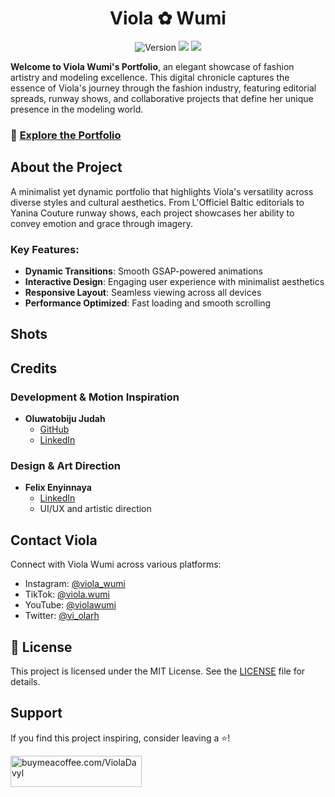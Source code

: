 <h1 align="center">
   Viola ✿ Wumi
</h1>

<p align="center">
  <img alt="Version" src="https://img.shields.io/badge/version-1.0.0-blue.svg?cacheSeconds=2592000" />
  <a href="#" target="_blank">
    <img src=https://img.shields.io/github/license/sourcerer-io/sourcerer-app.svg?colorB=ff4040></a>
  </a>
   <a href="https://github.com/Vinyl-Davyl/viola-wumi"><img src=https://img.shields.io/badge/status-active-brightgreen.svg?colorA=087c08></a>
</p>

**Welcome to Viola Wumi's Portfolio**, an elegant showcase of fashion artistry and modeling excellence. This digital chronicle captures the essence of Viola's journey through the fashion industry, featuring editorial spreads, runway shows, and collaborative projects that define her unique presence in the modeling world.

### 🔗 [Explore the Portfolio](https://viola-wumi.vinyldavyl.xyz/)

## About the Project

A minimalist yet dynamic portfolio that highlights Viola's versatility across diverse styles and cultural aesthetics. From L'Officiel Baltic editorials to Yanina Couture runway shows, each project showcases her ability to convey emotion and grace through imagery.

### Key Features:

- **Dynamic Transitions**: Smooth GSAP-powered animations
- **Interactive Design**: Engaging user experience with minimalist aesthetics
- **Responsive Layout**: Seamless viewing across all devices
- **Performance Optimized**: Fast loading and smooth scrolling

## Shots

## Credits

### Development & Motion Inspiration
- **Oluwatobiju Judah**
  - [GitHub](https://github.com/Tobijudah)
  - [LinkedIn](https://www.linkedin.com/in/oluwatobiju-judah-omotosho/)

### Design & Art Direction
- **Felix Enyinnaya**
  - [LinkedIn](https://www.linkedin.com/in/felix-enyinnaya-b2593b173/)
  - UI/UX and artistic direction

## Contact Viola

Connect with Viola Wumi across various platforms:

- Instagram: [@viola_wumi](https://www.instagram.com/viola_wumi/)
- TikTok: [@viola.wumi](https://www.tiktok.com/@viola.wumi)
- YouTube: [@violawumi](https://youtube.com/@violawumi)
- Twitter: [@vi_olarh](https://x.com/vi_olarh)

## 📝 License

This project is licensed under the MIT License. See the [LICENSE](LICENSE) file for details.

## Support

If you find this project inspiring, consider leaving a ⭐️!

<p>
  <a href="https://www.buymeacoffee.com/ViolaDavyl"> <img align="left" src="https://cdn.buymeacoffee.com/buttons/v2/default-yellow.png" height="50" width="210" alt="buymeacoffee.com/ViolaDavyl" /></a>
</p>
<br /><br /><br />
